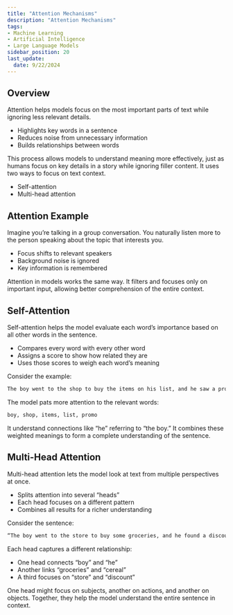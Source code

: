 ```yaml
---
title: "Attention Mechanisms"
description: "Attention Mechanisms"
tags: 
- Machine Learning
- Artificial Intelligence
- Large Language Models
sidebar_position: 20
last_update:
  date: 9/22/2024
---
```


## Overview

Attention helps models focus on the most important parts of text while ignoring less relevant details.

- Highlights key words in a sentence
- Reduces noise from unnecessary information
- Builds relationships between words

This process allows models to understand meaning more effectively, just as humans focus on key details in a story while ignoring filler content. It uses two ways to focus on text context.

- Self-attention
- Multi-head attention


## Attention Example

Imagine you’re talking in a group conversation. You naturally listen more to the person speaking about the topic that interests you.

- Focus shifts to relevant speakers
- Background noise is ignored
- Key information is remembered

Attention in models works the same way. It filters and focuses only on important input, allowing better comprehension of the entire context.


## Self-Attention

Self-attention helps the model evaluate each word’s importance based on all other words in the sentence.

- Compares every word with every other word
- Assigns a score to show how related they are
- Uses those scores to weigh each word’s meaning

Consider the example: 

```bash
The boy went to the shop to buy the items on his list, and he saw a promo on some of the items he needs. 
```

The model pats more attention to the relevant words:

```bash
boy, shop, items, list, promo 
```

It understand connections like “he” referring to “the boy.” It combines these weighted meanings to form a complete understanding of the sentence.


## Multi-Head Attention

Multi-head attention lets the model look at text from multiple perspectives at once.

- Splits attention into several “heads”
- Each head focuses on a different pattern
- Combines all results for a richer understanding

Consider the sentence:

```bash 
“The boy went to the store to buy some groceries, and he found a discount on his favorite cereal.”
```

Each head captures a different relationship: 

- One head connects “boy” and “he”
- Another links “groceries” and “cereal”
- A third focuses on “store” and “discount”

One head might focus on subjects, another on actions, and another on objects. Together, they help the model understand the entire sentence in context.
